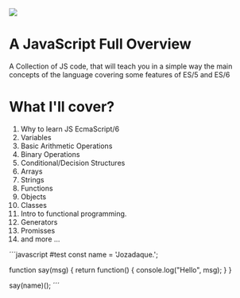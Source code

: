 <img src="http://ourcodeworld.com/public-media/articles/articleocw-565adecfc4fe7.jpg" />

# A JavaScript Full Overview
A Collection of JS code, that will teach you in a simple way the main concepts of the language covering some features of ES/5 and ES/6

# What I'll cover?
<ol>
  <li>Why to learn JS EcmaScript/6</li>
  <li>Variables</li>
  <li>Basic Arithmetic Operations</li>
  <li>Binary Operations</li>
  <li>Conditional/Decision Structures</li>
  <li>Arrays</li>
  <li>Strings</li>
  <li>Functions</li>
  <li>Objects</li>
  <li>Classes</li>
  <li>Intro to functional programming.</li>
  <li>Generators</li>
  <li>Promisses</li>
  <li>and more ...</li>
</ol>

´´´javascript
#test
const name = 'Jozadaque.';

function say(msg) {
  return function() {
    console.log("Hello", msg);
  }
}

say(name)();
´´´
